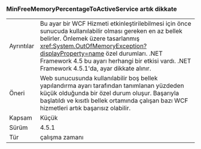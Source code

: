 ### <a name="minfreememorypercentagetoactiveservice-is-now-respected"></a>MinFreeMemoryPercentageToActiveService artık dikkate

|   |   |
|---|---|
|Ayrıntılar|Bu ayar bir WCF Hizmeti etkinleştirilebilmesi için önce sunucuda kullanılabilir olması gereken en az bellek belirler. Önlemek üzere tasarlanmış <xref:System.OutOfMemoryException?displayProperty=name> özel durumları. .NET Framework 4.5 bu ayarı herhangi bir etkisi vardı. .NET Framework 4.5.1'da, ayar dikkate alınır.|
|Öneri|Web sunucusunda kullanılabilir boş bellek yapılandırma ayarı tarafından tanımlanan yüzdeden küçük olduğunda bir özel durum oluşur. Başarıyla başlatıldı ve kısıtlı bellek ortamında çalışan bazı WCF hizmetleri artık başarısız olabilir.|
|Kapsam|Küçük|
|Sürüm|4.5.1|
|Tür|çalışma zamanı|

